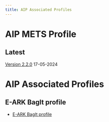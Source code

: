 ```yaml
---
title: AIP Associated Profiles
---
```

# AIP METS Profile

## Latest

[Version 2.2.0](./E-ARK-AIP-v2-2-0.xml) 17-05-2024

# AIP Associated Profiles

## E-ARK BagIt profile

* [E-ARK BagIt profile](./bagit/e-ark-bag-profile.json)
